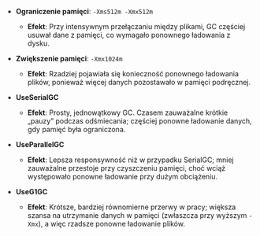 - **Ograniczenie pamięci**: `-Xms512m -Xmx512m`  
  - **Efekt**: Przy intensywnym przełączaniu między plikami, GC częściej usuwał dane z pamięci, co wymagało ponownego ładowania z dysku.

- **Zwiększenie pamięci**: `-Xmx1024m`  
  - **Efekt**: Rzadziej pojawiała się konieczność ponownego ładowania plików, ponieważ więcej danych pozostawało w pamięci podręcznej.

- **UseSerialGC**  
  - **Efekt**: Prosty, jednowątkowy GC. Czasem zauważalne krótkie „pauzy” podczas odśmiecania; częściej ponowne ładowanie danych, gdy pamięć była ograniczona.

- **UseParallelGC**  
  - **Efekt**: Lepsza responsywność niż w przypadku SerialGC; mniej zauważalne przestoje przy czyszczeniu pamięci, choć wciąż występowało ponowne ładowanie przy dużym obciążeniu.

- **UseG1GC**  
  - **Efekt**: Krótsze, bardziej równomierne przerwy w pracy; większa szansa na utrzymanie danych w pamięci (zwłaszcza przy wyższym `-Xmx`), a więc rzadsze ponowne ładowanie plików.
